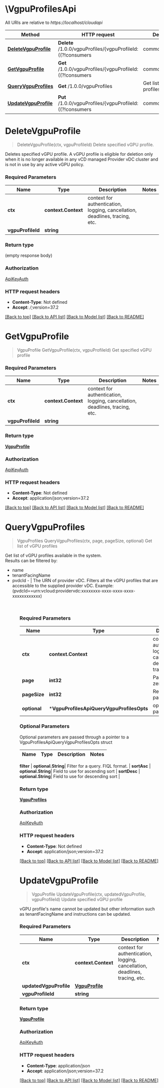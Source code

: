 # \VgpuProfilesApi

All URIs are relative to *https://localhost/cloudapi*

Method | HTTP request | Description
------------- | ------------- | -------------
[**DeleteVgpuProfile**](VgpuProfilesApi.md#DeleteVgpuProfile) | **Delete** /1.0.0/vgpuProfiles/{vgpuProfileId:((?!consumers|commonVgpuProfile|vgpuProfileConsumer).)*} | Delete specified vGPU profile.
[**GetVgpuProfile**](VgpuProfilesApi.md#GetVgpuProfile) | **Get** /1.0.0/vgpuProfiles/{vgpuProfileId:((?!consumers|commonVgpuProfile|vgpuProfileConsumer).)*} | Get specified vGPU profile
[**QueryVgpuProfiles**](VgpuProfilesApi.md#QueryVgpuProfiles) | **Get** /1.0.0/vgpuProfiles | Get list of vGPU profiles
[**UpdateVgpuProfile**](VgpuProfilesApi.md#UpdateVgpuProfile) | **Put** /1.0.0/vgpuProfiles/{vgpuProfileId:((?!consumers|commonVgpuProfile|vgpuProfileConsumer).)*} | Update specified vGPU profile


# **DeleteVgpuProfile**
> DeleteVgpuProfile(ctx, vgpuProfileId)
Delete specified vGPU profile.

Deletes specified vGPU profile. A vGPU profile is eligible for deletion only when it is no longer available in any vCD managed Provider vDC cluster and is not in use by any active vGPU policy. 

### Required Parameters

Name | Type | Description  | Notes
------------- | ------------- | ------------- | -------------
 **ctx** | **context.Context** | context for authentication, logging, cancellation, deadlines, tracing, etc.
  **vgpuProfileId** | **string**|  | 

### Return type

 (empty response body)

### Authorization

[ApiKeyAuth](../README.md#ApiKeyAuth)

### HTTP request headers

 - **Content-Type**: Not defined
 - **Accept**: *_/_*;version=37.2

[[Back to top]](#) [[Back to API list]](../README.md#documentation-for-api-endpoints) [[Back to Model list]](../README.md#documentation-for-models) [[Back to README]](../README.md)

# **GetVgpuProfile**
> VgpuProfile GetVgpuProfile(ctx, vgpuProfileId)
Get specified vGPU profile

### Required Parameters

Name | Type | Description  | Notes
------------- | ------------- | ------------- | -------------
 **ctx** | **context.Context** | context for authentication, logging, cancellation, deadlines, tracing, etc.
  **vgpuProfileId** | **string**|  | 

### Return type

[**VgpuProfile**](VgpuProfile.md)

### Authorization

[ApiKeyAuth](../README.md#ApiKeyAuth)

### HTTP request headers

 - **Content-Type**: Not defined
 - **Accept**: application/json;version=37.2

[[Back to top]](#) [[Back to API list]](../README.md#documentation-for-api-endpoints) [[Back to Model list]](../README.md#documentation-for-models) [[Back to README]](../README.md)

# **QueryVgpuProfiles**
> VgpuProfiles QueryVgpuProfiles(ctx, page, pageSize, optional)
Get list of vGPU profiles

Get list of vGPU profiles available in the system. <br> Results can be filtered by: <ul>   <li> name   <li> tenantFacingName   <li> pvdcId - |     The URN of provider vDC.     Filters all the vGPU profiles that are accessible to the supplied provider vDC.     Example: (pvdcId==urn:vcloud:providervdc:xxxxxxxx-xxxx-xxxx-xxxx-xxxxxxxxxxxx)   </li> <ul> <br> 

### Required Parameters

Name | Type | Description  | Notes
------------- | ------------- | ------------- | -------------
 **ctx** | **context.Context** | context for authentication, logging, cancellation, deadlines, tracing, etc.
  **page** | **int32**| Page to fetch, zero offset. | [default to 1]
  **pageSize** | **int32**| Results per page to fetch. | [default to 25]
 **optional** | ***VgpuProfilesApiQueryVgpuProfilesOpts** | optional parameters | nil if no parameters

### Optional Parameters
Optional parameters are passed through a pointer to a VgpuProfilesApiQueryVgpuProfilesOpts struct

Name | Type | Description  | Notes
------------- | ------------- | ------------- | -------------


 **filter** | **optional.String**| Filter for a query.  FIQL format. | 
 **sortAsc** | **optional.String**| Field to use for ascending sort | 
 **sortDesc** | **optional.String**| Field to use for descending sort | 

### Return type

[**VgpuProfiles**](VgpuProfiles.md)

### Authorization

[ApiKeyAuth](../README.md#ApiKeyAuth)

### HTTP request headers

 - **Content-Type**: Not defined
 - **Accept**: application/json;version=37.2

[[Back to top]](#) [[Back to API list]](../README.md#documentation-for-api-endpoints) [[Back to Model list]](../README.md#documentation-for-models) [[Back to README]](../README.md)

# **UpdateVgpuProfile**
> VgpuProfile UpdateVgpuProfile(ctx, updatedVgpuProfile, vgpuProfileId)
Update specified vGPU profile

vGPU profile's name cannot be updated but other information such as tenantFacingName and instructions can be updated. 

### Required Parameters

Name | Type | Description  | Notes
------------- | ------------- | ------------- | -------------
 **ctx** | **context.Context** | context for authentication, logging, cancellation, deadlines, tracing, etc.
  **updatedVgpuProfile** | [**VgpuProfile**](VgpuProfile.md)|  | 
  **vgpuProfileId** | **string**|  | 

### Return type

[**VgpuProfile**](VgpuProfile.md)

### Authorization

[ApiKeyAuth](../README.md#ApiKeyAuth)

### HTTP request headers

 - **Content-Type**: application/json
 - **Accept**: application/json;version=37.2

[[Back to top]](#) [[Back to API list]](../README.md#documentation-for-api-endpoints) [[Back to Model list]](../README.md#documentation-for-models) [[Back to README]](../README.md)

